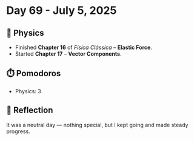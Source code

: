 # Day 69 - July 5, 2025

## 🧲 Physics
- Finished **Chapter 16** of *Física Clássica* – **Elastic Force**.
- Started **Chapter 17** – **Vector Components**.

## ⏱️ Pomodoros
- Physics: 3

## 💬 Reflection
It was a neutral day — nothing special, but I kept going and made steady progress.
